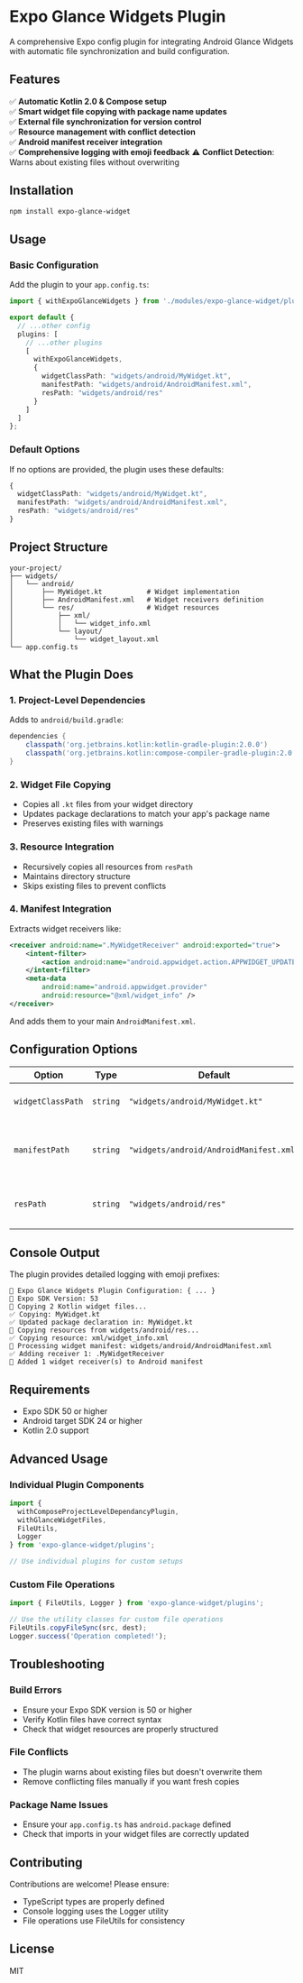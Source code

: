 # Expo Glance Widgets Plugin

A comprehensive Expo config plugin for integrating Android Glance Widgets with automatic file synchronization and build configuration.

## Features

✅ **Automatic Kotlin 2.0 & Compose setup**  
✅ **Smart widget file copying with package name updates**  
✅ **External file synchronization for version control**  
✅ **Resource management with conflict detection**  
✅ **Android manifest receiver integration**  
✅ **Comprehensive logging with emoji feedback**
⚠️ **Conflict Detection**: Warns about existing files without overwriting  

## Installation

```bash
npm install expo-glance-widget
```

## Usage

### Basic Configuration

Add the plugin to your `app.config.ts`:

```typescript
import { withExpoGlanceWidgets } from './modules/expo-glance-widget/plugins';

export default {
  // ...other config
  plugins: [
    // ...other plugins
    [
      withExpoGlanceWidgets,
      {
        widgetClassPath: "widgets/android/MyWidget.kt",
        manifestPath: "widgets/android/AndroidManifest.xml",
        resPath: "widgets/android/res"
      }
    ]
  ]
};
```

### Default Options

If no options are provided, the plugin uses these defaults:

```typescript
{
  widgetClassPath: "widgets/android/MyWidget.kt",
  manifestPath: "widgets/android/AndroidManifest.xml", 
  resPath: "widgets/android/res"
}
```

## Project Structure

```
your-project/
├── widgets/
│   └── android/
│       ├── MyWidget.kt           # Widget implementation
│       ├── AndroidManifest.xml   # Widget receivers definition
│       └── res/                  # Widget resources
│           ├── xml/
│           │   └── widget_info.xml
│           └── layout/
│               └── widget_layout.xml
└── app.config.ts
```

## What the Plugin Does

### 1. **Project-Level Dependencies**
Adds to `android/build.gradle`:
```gradle
dependencies {
    classpath('org.jetbrains.kotlin:kotlin-gradle-plugin:2.0.0')
    classpath('org.jetbrains.kotlin:compose-compiler-gradle-plugin:2.0.0')
}
```

### 2. **Widget File Copying**
- Copies all `.kt` files from your widget directory
- Updates package declarations to match your app's package name
- Preserves existing files with warnings

### 3. **Resource Integration**
- Recursively copies all resources from `resPath`
- Maintains directory structure
- Skips existing files to prevent conflicts

### 4. **Manifest Integration**
Extracts widget receivers like:
```xml
<receiver android:name=".MyWidgetReceiver" android:exported="true">
    <intent-filter>
        <action android:name="android.appwidget.action.APPWIDGET_UPDATE" />
    </intent-filter>
    <meta-data
        android:name="android.appwidget.provider"
        android:resource="@xml/widget_info" />
</receiver>
```

And adds them to your main `AndroidManifest.xml`.

## Configuration Options

| Option | Type | Default | Description |
|--------|------|---------|-------------|
| `widgetClassPath` | `string` | `"widgets/android/MyWidget.kt"` | Path to your widget Kotlin class |
| `manifestPath` | `string` | `"widgets/android/AndroidManifest.xml"` | Path to widget manifest with receivers |
| `resPath` | `string` | `"widgets/android/res"` | Path to widget resources directory |

## Console Output

The plugin provides detailed logging with emoji prefixes:

```
🎯 Expo Glance Widgets Plugin Configuration: { ... }
📱 Expo SDK Version: 53
📱 Copying 2 Kotlin widget files...
✅ Copying: MyWidget.kt
✅ Updated package declaration in: MyWidget.kt
📁 Copying resources from widgets/android/res...
✅ Copying resource: xml/widget_info.xml
📄 Processing widget manifest: widgets/android/AndroidManifest.xml
✅ Adding receiver 1: .MyWidgetReceiver
📱 Added 1 widget receiver(s) to Android manifest
```

## Requirements

- Expo SDK 50 or higher
- Android target SDK 24 or higher
- Kotlin 2.0 support

## Advanced Usage

### Individual Plugin Components

```typescript
import { 
  withComposeProjectLevelDependancyPlugin,
  withGlanceWidgetFiles,
  FileUtils,
  Logger 
} from 'expo-glance-widget/plugins';

// Use individual plugins for custom setups
```

### Custom File Operations

```typescript
import { FileUtils, Logger } from 'expo-glance-widget/plugins';

// Use the utility classes for custom file operations
FileUtils.copyFileSync(src, dest);
Logger.success('Operation completed!');
```

## Troubleshooting

### Build Errors
- Ensure your Expo SDK version is 50 or higher
- Verify Kotlin files have correct syntax
- Check that widget resources are properly structured

### File Conflicts
- The plugin warns about existing files but doesn't overwrite them
- Remove conflicting files manually if you want fresh copies

### Package Name Issues
- Ensure your `app.config.ts` has `android.package` defined
- Check that imports in your widget files are correctly updated

## Contributing

Contributions are welcome! Please ensure:
- TypeScript types are properly defined
- Console logging uses the Logger utility
- File operations use FileUtils for consistency

## License

MIT
